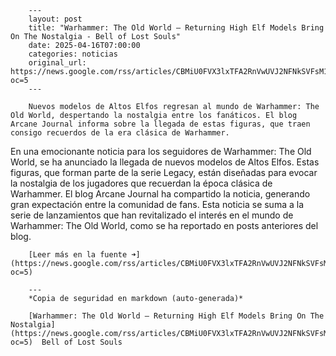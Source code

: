         ---
        layout: post
        title: "Warhammer: The Old World – Returning High Elf Models Bring On The Nostalgia - Bell of Lost Souls"
        date: 2025-04-16T07:00:00
        categories: noticias
        original_url: https://news.google.com/rss/articles/CBMiU0FVX3lxTFA2RnVwUVJ2NFNkSVFsM19FZFpaVWF5TEdGbGZwb3JSMnJRNVdyRkIzM2p5V1l5dHYyeTNfWUZpM2Raak94WHMycllGOGdIcnZKbG1B?oc=5
        ---

        Nuevos modelos de Altos Elfos regresan al mundo de Warhammer: The Old World, despertando la nostalgia entre los fanáticos. El blog Arcane Journal informa sobre la llegada de estas figuras, que traen consigo recuerdos de la era clásica de Warhammer.

En una emocionante noticia para los seguidores de Warhammer: The Old World, se ha anunciado la llegada de nuevos modelos de Altos Elfos. Estas figuras, que forman parte de la serie Legacy, están diseñadas para evocar la nostalgia de los jugadores que recuerdan la época clásica de Warhammer. El blog Arcane Journal ha compartido la noticia, generando gran expectación entre la comunidad de fans. Esta noticia se suma a la serie de lanzamientos que han revitalizado el interés en el mundo de Warhammer: The Old World, como se ha reportado en posts anteriores del blog.

        [Leer más en la fuente ➜](https://news.google.com/rss/articles/CBMiU0FVX3lxTFA2RnVwUVJ2NFNkSVFsM19FZFpaVWF5TEdGbGZwb3JSMnJRNVdyRkIzM2p5V1l5dHYyeTNfWUZpM2Raak94WHMycllGOGdIcnZKbG1B?oc=5)

        ---
        *Copia de seguridad en markdown (auto-generada)*

        [Warhammer: The Old World – Returning High Elf Models Bring On The Nostalgia](https://news.google.com/rss/articles/CBMiU0FVX3lxTFA2RnVwUVJ2NFNkSVFsM19FZFpaVWF5TEdGbGZwb3JSMnJRNVdyRkIzM2p5V1l5dHYyeTNfWUZpM2Raak94WHMycllGOGdIcnZKbG1B?oc=5)  Bell of Lost Souls
